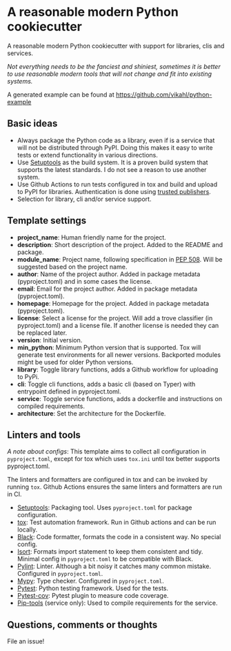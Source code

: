 # A reasonable modern Python cookiecutter

A reasonable modern Python cookiecutter with support for libraries, clis and
services.

_Not everything needs to be the fanciest and shiniest, sometimes it is better
to use reasonable modern tools that will not change and fit into existing
systems._

A generated example can be found at https://github.com/vikahl/python-example

## Basic ideas

- Always package the Python code as a library, even if is a service that will
  not be distributed through PyPI. Doing this makes it easy to write tests or
  extend functionality in various directions.
- Use [Setuptools] as the build system. It is a proven build system that
  supports the latest standards. I do not see a reason to use another system.
- Use Github Actions to run tests configured in tox and build and upload to
  PyPI for libraries. Authentication is done using [trusted
  publishers](https://docs.pypi.org/trusted-publishers/).
- Selection for library, cli and/or service support.

## Template settings

- __project_name__: Human friendly name for the project.
- __description__: Short description of the project. Added to the README and
  package.
- __module_name__: Project name, following specification in [PEP 508]. Will be
  suggested based on the project name.
- __author__: Name of the project author. Added in package metadata (pyproject.toml)
  and in some cases the license.
- __email__: Email for the project author. Added in package metadata (pyproject.toml).
- __homepage__: Homepage for the project. Added in package metadata (pyproject.toml).
- __license__: Select a license for the project. Will add a trove classifier
  (in pyproject.toml) and a license file. If another license is needed they can be
  replaced later.
- __version__: Initial version.
- __min_python__: Minimum Python version that is supported. Tox will generate
  test environments for all newer versions. Backported modules might be used
  for older Python versions.
- __library__: Toggle library functions, adds a Github workflow for uploading
  to PyPi.
- __cli__: Toggle cli functions, adds a basic cli (based on Typer) with
  entrypoint defined in pyproject.toml.
- __service__: Toggle service functions, adds a dockerfile and instructions on
  compiled requirements.
- __architecture__: Set the architecture for the Dockerfile.

## Linters and tools

_A note about configs_: This template aims to collect all configuration in
`pyproject.toml`, except for tox which uses `tox.ini` until tox better supports
pyproject.toml.

The linters and formatters are configured in tox and can be invoked by running
`tox`. Github Actions ensures the same linters and formatters are run in CI.

- [Setuptools]: Packaging tool. Uses `pyproject.toml` for package configuration.
- [tox](https://tox.wiki/en/latest/): Test automation framework. Run in Github
  actions and can be run locally.
- [Black](https://github.com/psf/black): Code formatter, formats the code in a
  consistent way. No special config.
- [Isort](https://pycqa.github.io/isort/): Formats import statement to keep
  them consistent and tidy. Minimal config in `pyproject.toml` to be compatible
  with Black.
- [Pylint](https://pylint.org/): Linter. Although a bit noisy it catches many
  common mistake. Configured in `pyproject.toml`.
- [Mypy](http://www.mypy-lang.org/): Type checker. Configured in
  `pyproject.toml`.
- [Pytest](https://docs.pytest.org/en/latest/): Python testing framework. Used
  for the tests.
- [Pytest-cov](https://github.com/pytest-dev/pytest-cov): Pytest plugin to
  measure code coverage.
- [Pip-tools](https://github.com/jazzband/pip-tools/) (service only): Used to
  compile requirements for the service.

## Questions, comments or thoughts

File an issue!

<!-- Links -->
[Setuptools]: https://setuptools.pypa.io/
[PEP 508]: https://www.python.org/dev/peps/pep-0508/#names

